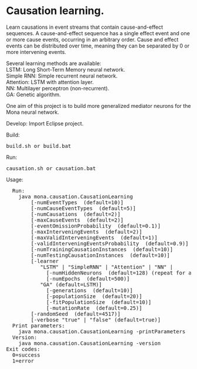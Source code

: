 # Causation learning.

Learn causations in event streams that contain cause-and-effect sequences. A cause-and-effect
sequence has a single effect event and one or more cause events, occurring in an arbitrary order. 
Cause and effect events can be distributed over time, meaning they can 
be separated by 0 or more intervening events.

Several learning methods are available:<br>
LSTM: Long Short-Term Memory neural network.<br>
Simple RNN: Simple recurrent neural network.<br>
Attention: LSTM with attention layer.<br>
NN: Multilayer perceptron (non-recurrent).<br>
GA: Genetic algorithm.<br>

One aim of this project is to build more generalized mediator neurons for the Mona neural network.

Develop: Import Eclipse project.

Build:
<pre>
build.sh or build.bat
</pre>

Run:
<pre>
causation.sh or causation.bat
</pre>

Usage:
<pre>
  Run:
    java mona.causation.CausationLearning
        [-numEventTypes <quantity> (default=10)]
        [-numCauseEventTypes <quantity> (default=5)]
        [-numCausations <quantity> (default=2)]
        [-maxCauseEvents <quantity> (default=2)]
        [-eventOmissionProbability <probability> (default=0.1)]
        [-maxInterveningEvents <quantity> (default=2)]
        [-maxValidInterveningEvents <quantity> (default=1)]
        [-validInterveningEventsProbability <probability> (default=0.9)]
        [-numTrainingCausationInstances <quantity> (default=10)]
        [-numTestingCausationInstances <quantity> (default=10)]
        [-learner
           "LSTM" | "SimpleRNN" | "Attention" | "NN" |
             [-numHiddenNeurons <quantity> (default=128) (repeat for additional layers)]
             [-numEpochs <quantity> (default=500)]
           "GA" (default=LSTM)]
             [-generations <quantity> (default=10)]
             [-populationSize <quantity> (default=20)]
             [-fitPopulationSize <quantity> (default=10)]
             [-mutationRate <probability> (default=0.25)]
        [-randomSeed <random number seed> (default=4517)]
        [-verbose "true" | "false" (default=true)]        
  Print parameters:
    java mona.causation.CausationLearning -printParameters
  Version:
    java mona.causation.CausationLearning -version
Exit codes:
  0=success
  1=error
</pre>
